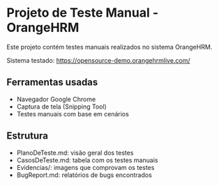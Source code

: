 # Projeto de Teste Manual - OrangeHRM

Este projeto contém testes manuais realizados no sistema OrangeHRM.

 Sistema testado: https://opensource-demo.orangehrmlive.com/

## Ferramentas usadas
- Navegador Google Chrome
- Captura de tela (Snipping Tool)
- Testes manuais com base em cenários

## Estrutura
- PlanoDeTeste.md: visão geral dos testes
- CasosDeTeste.md: tabela com os testes manuais
- Evidencias/: imagens que comprovam os testes
- BugReport.md: relatórios de bugs encontrados
